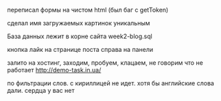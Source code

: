 переписал формы на чистом html (был баг с getToken)

сделал имя загружаемых картинок уникальным

База данных лежит в корне сайта week2-blog.sql

кнопка лайк на странице поста справа на панели

залито на хостинг, заходим, пробуем, клацаем, не говорим что не работает http://demo-task.in.ua/

по фильтрации слов. с кириллицей не идет. хотя бы английские слова дали. сердца у вас нет

